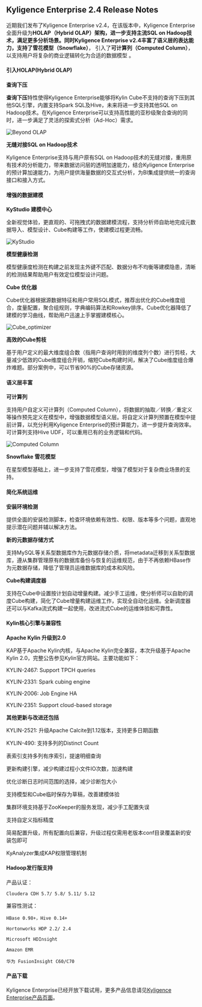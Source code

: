 ## Kyligence Enterprise 2.4 Release Notes

近期我们发布了Kyligence Enterprise v2.4，在该版本中，Kyligence Enterprise全面升级为**HOLAP（Hybrid OLAP）**架构，进一步支持主流SQL on Hadoop技术，满足更多分析场景。同时Kyligence Enterprise v2.4丰富了语义层的表达能力，支持了**雪花模型（Snowflake）**， 引入了**可计算列（Computed Column）**，以支持用户将复杂的商业逻辑转化为合适的数据模型 。



#### **引入HOLAP(Hybrid OLAP)**

**查询下压**

**查询下压**特性使得Kyligence Enterprise能够将Kylin Cube不支持的查询下压到其他SQL引擎，内置支持Spark SQL及Hive，未来将进一步支持其他SQL on Hadoop技术。在Kyligence Enterprise可以支持高性能的亚秒级聚合查询的同时，进一步满足了灵活的探索式分析（Ad-Hoc）需求。

![Beyond OLAP](images/KAP24/Query_pushdown_CN.png)

**无缝对接SQL on Hadoop技术**

Kyligence Enterprise支持与用户原有SQL on Hadoop技术的无缝对接，重用原有技术的分析能力，带来数据访问层的透明加速能力，结合Kyligence Enterprise的预计算加速能力，为用户提供海量数据的交互式分析，为BI集成提供统一的查询接口和接入方式。



#### **增强的数据建模**

**KyStudio 建模中心**

全新视觉体验，更直观的、可拖拽式的数据建模流程，支持分析师自助地完成元数据导入、模型设计、Cube构建等工作，使建模过程更流畅。

![KyStudio](images/KAP24/24_kystudio.png)

**模型健康检测**

模型健康度检测在构建之前发现主外键不匹配、数据分布不均衡等建模隐患，清晰的检测结果帮助用户有效定位模型设计问题。

**Cube 优化器**

Cube优化器根据源数据特征和用户常用SQL模式，推荐出优化的Cube维度组合，度量配置，聚合组规则，字典编码算法和Rowkey排序。Cube优化器降低了建模的学习曲线，帮助用户迅速上手掌握建模核心。

![Cube_optimizer](images/KAP24/CN_release_note_optimizer.png)

**高效的Cube剪枝**

基于用户定义的最大维度组合数（指用户查询时用到的维度列个数）进行剪枝，大量减少低效的Cube维度组合开销，缩短Cube构建时间，解决了Cube维度组合爆炸难题。部分案例中，可以节省90%的Cube存储资源。



#### 语义层丰富

**可计算列**

支持用户自定义可计算列（Computed Column），将数据的抽取／转换／重定义等操作预先定义在模型中，增强数据模型语义层。将自定义计算列预置在模型中提前计算，以充分利用Kyligence Enterprise的预计算能力，进一步提升查询效率。可计算列支持Hive UDF，可以重用已有的业务逻辑和代码。

![ Computed Column](images/KAP24/Computed_Column_CN.png)

**Snowflake 雪花模型**

在星型模型基础上，进一步支持了雪花模型，增强了模型对于复杂商业场景的支持。

#### 

#### 简化系统运维  

**安装环境检测** 

提供全面的安装检测脚本，检查环境依赖有效性、权限、版本等多个问题，直观地提示潜在问题并辅以解决方法。

**新的元数据存储方式**

支持MySQL等关系型数据库作为元数据存储介质，将metadata迁移到关系型数据库，遵从集群管理原有的数据库备份与恢复的运维规范，由于不再依赖HBase作为元数据存储，降低了管理员运维数据库的成本和风险。

**Cube构建调度器**

支持在Cube中设置按计划自动增量构建。减少手工运维，使分析师可以自助的调度Cube构建，简化了Cube增量构建运维工作，实现全自动化运维。全新调度器还可以与Kafka流式构建一起使用，改进流式Cube的运维体验和可靠性。



#### **Kylin核心引擎与兼容性**

**Apache Kylin 升级到2.0**

KAP基于Apache Kylin内核，与Apache Kylin完全兼容，本次升级基于Apache Kylin 2.0，完整公告参见Kylin官方网站。主要功能如下：

KYLIN-2467: Support TPCH queries

KYLIN-2331: Spark cubing engine

KYLIN-2006: Job Engine HA

KYLIN-2351: Support cloud-based storage



**其他更新与改进还包括**

KYLIN-2521: 升级Apache Calcite到1.12版本，支持更多日期函数

KYLIN-490: 支持多列的Distinct Count

表索引支持多列有序索引，提速明细查询

更新构建引擎，减少构建过程小文件IO次数，加速构建

优化诊断日志时间范围的选择，减少诊断包大小

支持模型和Cube临时保存为草稿，改善建模体验

集群环境支持基于ZooKeeper的服务发现，减少手工配置失误

支持自定义指标精度

简易配置升级，所有配置向后兼容，升级过程仅需用老版本conf目录覆盖新的安装包即可

KyAnalyzer集成KAP权限管理机制



#### Hadoop发行版支持

  产品认证：

  	Cloudera CDH 5.7/ 5.8/ 5.11/ 5.12

  兼容性测试：

  	HBase 0.98+，Hive 0.14+

  	Hortonworks HDP 2.2/ 2.4

  	Microsoft HDInsight

  	Amazon EMR

  	华为 FusionInsight C60/C70



#### **产品下载**

Kyligence Enterprise已经开放下载试用，更多产品信息请见[Kyligence Enterprise产品页面](http://kyligence.io/zh/)。